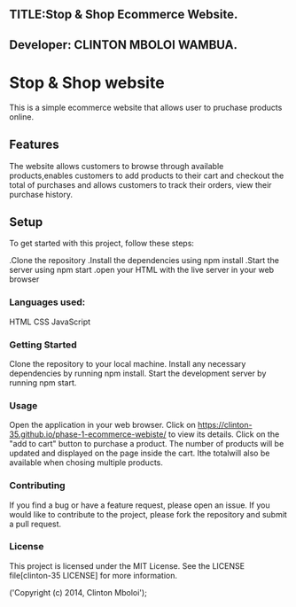 
## TITLE:Stop & Shop Ecommerce Website.


## Developer: CLINTON MBOLOI WAMBUA.

# Stop & Shop website
This is a simple ecommerce website that allows user to pruchase products online.

## Features
The website allows customers to browse through available products,enables customers to add products to their cart and checkout the total of purchases and allows customers to track their orders, view their purchase history.

## Setup
To get started with this project, follow these steps:

.Clone the repository
.Install the dependencies using npm install
.Start the server using npm start
.open your HTML with the live server in your web browser

### Languages used:
HTML
CSS
JavaScript


### Getting Started
Clone the repository to your local machine.
Install any necessary dependencies by running npm install.
Start the development server by running npm start.


### Usage
Open the application in your web browser.
Click on https://clinton-35.github.io/phase-1-ecommerce-webiste/ to view its details.
Click on the "add to cart" button to purchase a product.
The number of products will be updated and displayed on the page inside the cart. Ithe totalwill also be available when chosing multiple products.

### Contributing
If you find a bug or have a feature request, please open an issue. If you would like to contribute to the project, please fork the repository and submit a pull request.

### License
This project is licensed under the MIT License. See the LICENSE file[clinton-35 LICENSE] for more information.

('Copyright (c) 2014, Clinton Mboloi');